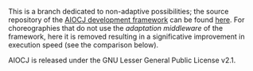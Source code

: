 This is a branch dedicated to non-adaptive possibilities; the source repository of the [AIOCJ development framework](http://www.cs.unibo.it/projects/jolie/aiocj.html) can be found [here](https://github.com/thesave/aiocj).
For choreographies that do not use the _adaptation middleware_ of the framework, here it is removed resulting in a significative improvement in execution speed (see the comparison below).

AIOCJ is released under the GNU Lesser General Public License v2.1.
